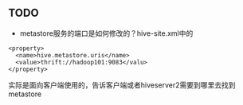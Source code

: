 ## TODO

- metastore服务的端口是如何修改的？hive-site.xml中的
```
<property>
  <name>hive.metastore.uris</name>
  <value>thrift://hadoop101:9083</valu>
</property>
```
实际是面向客户端使用的，告诉客户端或者hiveserver2需要到哪里去找到metastore